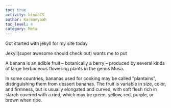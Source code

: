 ```yaml
---
toc: true
activity: bisonCS
author: Karmanyaah
toc_level: 4
category: Meta
---
```

Got started with jekyll for my site today

Jekyll(super awesome should check out) wants me to put 

A banana is an edible fruit – botanically a berry – produced by several kinds of large herbaceous flowering plants in the genus Musa.

In some countries, bananas used for cooking may be called "plantains",
    distinguishing them from dessert bananas. The fruit is variable in size, color,
    and firmness, but is usually elongated and curved, with soft flesh rich in
    starch covered with a rind, which may be green, yellow, red, purple, or brown
    when ripe.